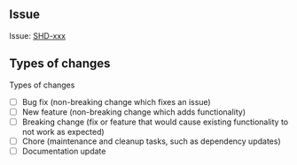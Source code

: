 ## Issue

Issue: [SHD-xxx](https://solhealth.atlassian.net/browse/SHD-xxx)

## Types of changes

<!--- What types of changes does your code introduce? Put an `x` in all the boxes that apply: -->

Types of changes
- [ ]  Bug fix (non-breaking change which fixes an issue)
- [ ]  New feature (non-breaking change which adds functionality)
- [ ]  Breaking change (fix or feature that would cause existing functionality to not work as expected)
- [ ]  Chore (maintenance and cleanup tasks, such as dependency updates)
- [ ]  Documentation update
